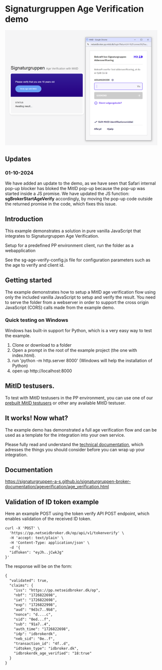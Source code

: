 # Signaturgruppen Age Verification demo

![](images/age_v_demo_1.PNG)

## Updates
### 01-10-2024
We have added an update to the demo, as we have seen that Safari internal pop-up blocker has bloked the MitID pop-up because the pop-up was started inside a JS promise. 
We have updated the JS function: **sgBrokerStartAgeVerify** accordingly, by moving the pop-up code outside the returned promise in the code, which fixes this issue.

## Introduction
This example demonstrates a solution in pure vanilla JavaScript that integrates to Signaturgruppen Age Verification.

Setup for a predefined PP environment client, run the folder as a webapplication

See the sg-age-verify-config.js file for configuration parameters such as the age to verify and client id.

## Getting started
The example demonstrates how to setup a MitID age verification flow using only the included vanilla JavaScript to setup and verify the result. 
You need to serve the folder from a webserver in order to support the cross origin JavaScript (CORS) calls made from the example demo. 

### Quick testing on Windows
Windows has built-in support for Python, which is a very easy way to test the example. 
1. Clone or download to a folder
2. Open a prompt in the root of the example project (the one with index.html).
3. run 'python -m http.server 8000' (Windows will help the installation of Python)
4. open up http://localhost:8000

## MitID testusers. 
To test with MitID testusers in the PP environment, you can use one of our [prebuilt MitID testusers](https://signaturgruppen-a-s.github.io/signaturgruppen-broker-documentation/ageverification/age_verification.html#getting-started--open-quick-testing) or other any available MitID testuser.

## It works! Now what?
The example demo has demonstrated a full age verification flow and can be used as a template for the integration into your own service.

Please fully read and understand the [technical documentation](https://signaturgruppen-a-s.github.io/signaturgruppen-broker-documentation/ageverification/age_verification.html), which adresses the things you should consider before you can wrap up your integration.

## Documentation
https://signaturgruppen-a-s.github.io/signaturgruppen-broker-documentation/ageverification/age_verification.html

## Validation of ID token example
Here an example POST using the token verify API POST endpoint, which enables validation of the received ID token.
```
curl -X 'POST' \
  'https://pp.netseidbroker.dk/op/api/v1/tokenverify' \
  -H 'accept: text/plain' \
  -H 'Content-Type: application/json' \
  -d '{
  "idToken": "eyJh..jCwkJg"
}'
```
The response will be on the form: 

```
{
  "validated": true,
  "claims": {
    "iss": "https://pp.netseidbroker.dk/op",
    "nbf": "1726822698",
    "iat": "1726822698",
    "exp": "1726822998",
    "aud": "9d3c7..9b8",
    "nonce": "d....c",
    "sid": "0ed...f",
    "sub": "91a7..4",
    "auth_time": "1726822698",
    "idp": "idbrokerdk",
    "neb_sid": "0e..f",
    "transaction_id": "4f..d",
    "idtoken_type": "idbroker.dk",
    "idbrokerdk_age_verified": "18:true"
  }
}
```
